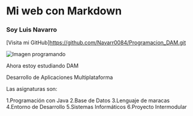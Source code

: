 # Mi web con Markdown

### Soy Luis Navarro

[Visita mi GitHub]https://github.com/Navarr0084/Programacion_DAM.git

![Imagen programando]([C:\Users\Flik\Documents\GitHub\Programacion_DAM\java.jpg](https://www.istockphoto.com/photo/programming-code-abstract-technology-background-of-software-developer-gm871030872-145630121?utm_source=pixabay&utm_medium=affiliate&utm_campaign=SRP_image_sponsored&utm_content=https%3A%2F%2Fpixabay.com%2Fes%2Fimages%2Fsearch%2Fjava%2F&utm_term=java))

Ahora estoy estudiando DAM

Desarrollo de Aplicaciones Multiplataforma

Las asignaturas son:

1.Programación con Java
2.Base de Datos
3.Lenguaje de maracas
4.Entorno de Desarrollo
5.Sistemas Informáticos
6.Proyecto Intermodular
